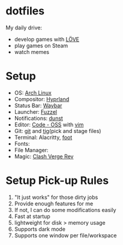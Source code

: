 # dotfiles

My daily drive:
- develop games with [LÖVE ](https://github.com/love2d/love)
- play games on Steam
- watch memes

# Setup
- OS: [Arch Linux](https://archlinux.org/)
- Compositor: [Hyprland](https://github.com/hyprwm/Hyprland)
- Status Bar: [Waybar](https://github.com/Alexays/Waybar)
- Launcher: [Fuzzel]()
- Notifications: [dunst]()
- Editor: [Code - OSS](https://github.com/microsoft/vscode) with [vim](https://marketplace.visualstudio.com/items?itemName=vscodevim.vim)
- Git: [git](https://github.com/git/git) and [tig](https://github.com/jonas/tig)(pick and stage files)
- Terminal: Alacritty, [foot](https://codeberg.org/dnkl/foot)
- Fonts:
- File Manager:
- Magic: [Clash Verge Rev](https://github.com/clash-verge-rev/clash-verge-rev)

# Setup Pick-up Rules
1. "It just works" for those dirty jobs
2. Provide enough features for me
3. If not, I can do some modifications easily
4. Fast at startup
5. lightweight for disk > memory usage
6. Supports dark mode
7. Supports one window per file/workspace
